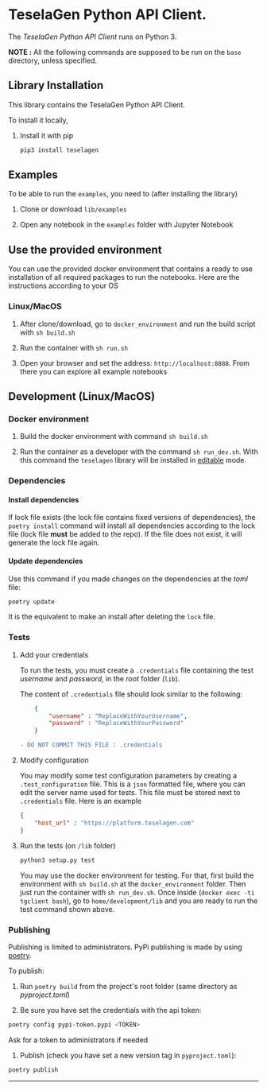 # TeselaGen Python API Client.

The _TeselaGen Python API Client_ runs on Python 3.

**NOTE :** All the following commands are supposed to be run on the `base` directory, unless specified.

## Library Installation
This library contains the TeselaGen Python API Client.

To install it locally,

1. Install it with pip

    ```bash
    pip3 install teselagen
    ```

## Examples

To be able to run the `examples`, you need to (after installing the library)

1. Clone or download `lib/examples`

1. Open any notebook in the `examples` folder with Jupyter Notebook

## Use the provided environment

You can use the provided docker environment that contains a ready to use installation of all required packages to run the notebooks. Here are the instructions according to your OS

### Linux/MacOS

1. After clone/download, go to `docker_environment` and run the build script with `sh build.sh`

1. Run the container with `sh run.sh`

1. Open your browser and set the address: `http://localhost:8888`. From there you can explore all example notebooks

## Development (Linux/MacOS)

### Docker environment

1. Build the docker environment with command `sh build.sh`

2. Run the container as a developer with the command `sh run_dev.sh`. With this command the `teselagen` library will be installed in [editable](https://pip.pypa.io/en/stable/reference/pip_install/#editable-installs) mode.

### Dependencies

#### Install dependencies

If lock file exists (the lock file contains fixed versions of dependencies), the `poetry install` command will install all dependencies according to the lock file (lock file **must** be added to the repo). If the file does not exist, it will generate the lock file again.

#### Update dependencies

Use this command if you made changes on the dependencies at the *toml* file:
```bash
poetry update
```

It is the equivalent to make an install after deleting the `lock` file.

### Tests

1. Add your credentials

    To run the tests, you must create a `.credentials` file containing the test _username_ and _password_, in the _root_ folder (`lib`).

    The content of `.credentials` file should look similar to the following:

    ```JSON
        {
            "username" : "ReplaceWithYourUsername",
            "password" : "ReplaceWithYourPassword"
        }
    ````

    ```diff
    - DO NOT COMMIT THIS FILE : .credentials
    ```

1. Modify configuration

    You may modify some test configuration parameters by creating a `.test_configuration` file. This is a `json` formatted file, where you can edit the server name used for tests. This file must be stored next to `.credentials` file. Here is an example

    ```JSON
    {
	    "host_url" : "https://platform.teselagen.com"
    }
    ```

1. Run the tests (on `/lib` folder)

    ```bash
    python3 setup.py test
    ```

    You may use the docker environment for testing. For that, first build the environment with `sh build.sh` at the `docker_environment` folder. Then just run the container with `sh run_dev.sh`. Once inside (`docker exec -ti tgclient bash`), go to `home/development/lib` and you are ready to run the test command shown above.

### Publishing

Publishing is limited to administrators. PyPi publishing is made by using [poetry](https://python-poetry.org/docs/).

To publish:

1. Run `poetry build` from the project's root folder (same directory as *pyproject.toml*)

1. Be sure you have set the credentials with the api token:

```bash
poetry config pypi-token.pypi <TOKEN>
```

Ask for a token to administrators if needed

1. Publish (check you have set a new version tag in `pyproject.toml`):

```bash
poetry publish
```

---

<!--

# apply end-of-line normalization
git add --renormalize .


# attach to the container
docker exec --tty --interactive tgclient bash


# go to the lib folder
cd /home/development/lib


# validates the structure of the pyproject.toml file
poetry check


# list all available packages in the container
poetry show
# poetry show --tree
# poetry show --outdated
# poetry show --latest


# run docstrings formatter
python3 -m docformatter --recursive --wrap-summaries 119 --wrap-descriptions 119 --in-place .


# remove unused imports
python3 -m autoflake --verbose --remove-all-unused-imports --ignore-init-module-imports --recursive --in-place .


# sort imports
python3 -m isort --jobs=8 --color .


# run code formatter
python3 -m yapf --in-place --recursive --parallel .


# run tests
python3 setup.py test


# run coverage
pytest --cov="teselagen" --cov-report term:skip-covered


# run mypy
mypy -p teselagen


# autopep8
python3 -m autopep8 \
         --jobs=$(nproc) \
         --diff \
         --aggressive \
         --aggressive \
         --aggressive \
         --aggressive \
         --aggressive \
         --experimental \
         --max-line-length=119 \
         --select=E26,E265,E266,E731,E711 \
         --recursive \
         .


# fixit
python3 -m fixit.cli.run_rules \
       --rules CollapseIsinstanceChecksRule \
               NoInheritFromObjectRule \
               NoRedundantLambdaRule \
               NoRedundantListComprehensionRule \
               ReplaceUnionWithOptionalRule \
               RewriteToComprehensionRule \
               UseIsNoneOnOptionalRule \
               RewriteToLiteralRule \
               NoRedundantArgumentsSuperRule \
               NoRedundantFStringRule \
               UseClsInClassmethodRule \
               UseFstringRule

python3 -m fixit.cli.apply_fix \
       --skip-autoformatter \
       --rules CollapseIsinstanceChecksRule \
               NoInheritFromObjectRule \
               NoRedundantLambdaRule \
               NoRedundantListComprehensionRule \
               ReplaceUnionWithOptionalRule \
               RewriteToComprehensionRule \
               UseIsNoneOnOptionalRule \
               RewriteToLiteralRule \
               NoRedundantArgumentsSuperRule \
               NoRedundantFStringRule \
               UseClsInClassmethodRule \
               UseFstringRule


# run pyclean
cd /home
python3 -m pyclean \
        --verbose \
        --dry-run \
        .
cd /home/development/lib


cd /home
python3 -m pyclean \
        --verbose \
        .
cd /home/development/lib


# run cleanpy
cd /home
python3 -m cleanpy \
        --include-builds \
        --include-envs \
        --include-testing \
        --include-metadata \
        --verbose \
        --dry-run \
        .
cd /home/development/lib


cd /home
python3 -m cleanpy \
        --include-builds \
        --include-envs \
        --include-testing \
        --include-metadata \
        --verbose \
        .
cd /home/development/lib


-->
